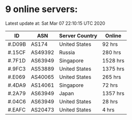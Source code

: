 # 9 online servers:

Latest update at: Sat Mar 07 22:10:15 UTC 2020

| ID | ASN | Server Country | Online |
| -- | --- | -------------- | ------ |
| #.D09B | AS174 | United States | 92 hrs |
| #.15CF | AS49392 | Russia | 280 hrs |
| #.7F1D | AS63949 | Singapore | 1528 hrs |
| #.9FC3 | AS53889 | United States | 1375 hrs |
| #.E069 | AS40065 | United States | 265 hrs |
| #.4DA9 | AS14061 | Singapore | 72 hrs |
| #.2A79 | AS63949 | Japan | 1357 hrs |
| #.04C6 | AS63949 | United States | 28 hrs |
| #.EAFC | AS20473 | United States | 4 hrs |

